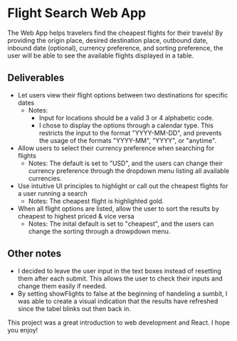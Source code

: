 # Flight Search Web App

The Web App helps travelers find the cheapest flights for their travels! By providing the origin place, desired destination place, outbound date, inbound date (optional), currency preference, and sorting preference, the user will be able to see the available flights displayed in a table. 


## Deliverables

- Let users view their flight options between two destinations for specific dates
  - Notes: 
    - Input for locations should be a valid 3 or 4 alphabetic code.
    - I chose to display the options through a calendar type. This restricts the input to the format "YYYY-MM-DD", and prevents the usage of the formats "YYYY-MM", "YYYY", or "anytime".
- Allow users to select their currency preference when searching for flights
  - Notes: The default is set to "USD", and the users can change their currency preference through the dropdown menu listing all available currencies.
- Use intuitive UI principles to highlight or call out the cheapest flights for a user running a search
  - Notes: The cheapest flight is highlighted gold.
- When all flight options are listed, allow the user to sort the results by cheapest to highest priced & vice versa
  - Notes: The inital default is set to "cheapest", and the users can change the sorting through a drowpdown menu.

## Other notes

- I decided to leave the user input in the text boxes instead of resetting them after each submit. This allows the user to check their inputs and change them easily if needed.
- By setting showFlights to false at the beginning of handeling a sumbit, I was able to create a visual indication that the results have refreshed since the tabel blinks out then back in.

This project was a great introduction to web development and React. I hope you enjoy!
